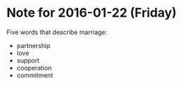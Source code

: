 # Note for 2016-01-22 (Friday)

Five words that describe marriage:

- partnership
- love
- support
- cooperation
- commitment

